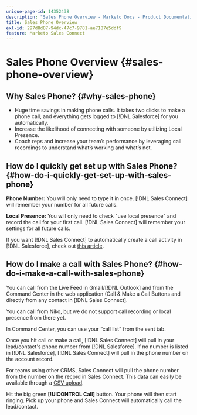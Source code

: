 ```yaml
---
unique-page-id: 14352438
description: "Sales Phone Overview - Marketo Docs - Product Documentation"
title: Sales Phone Overview
exl-id: 297d8d87-94dc-47c7-9781-ae7187e5ddf9
feature: Marketo Sales Connect
---
```

# Sales Phone Overview {#sales-phone-overview}

## Why Sales Phone? {#why-sales-phone}

* Huge time savings in making phone calls. It takes two clicks to make a phone call, and everything gets logged to [!DNL Salesforce] for you automatically.
* Increase the likelihood of connecting with someone by utilizing Local Presence.
* Coach reps and increase your team’s performance by leveraging call recordings to understand what’s working and what’s not.

## How do I quickly get set up with Sales Phone? {#how-do-i-quickly-get-set-up-with-sales-phone}

**Phone Number:** You will only need to type it in once. [!DNL Sales Connect] will remember your number for all future calls.

**Local Presence:** You will only need to check "use local presence" and record the call for your first call. [!DNL Sales Connect] will remember your settings for all future calls.

If you want [!DNL Sales Connect] to automatically create a call activity in [!DNL Salesforce], check out [this article](/help/marketo/product-docs/marketo-sales-connect/phone/calls-arent-logging-to-salesforce.md).

## How do I make a call with Sales Phone? {#how-do-i-make-a-call-with-sales-phone}

You can call from the Live Feed in Gmail/[!DNL Outlook] and from the Command Center in the web application (Call & Make a Call Buttons and directly from any contact in [!DNL Sales Connect].

You can call from Niko, but we do not support call recording or local presence from there yet.

In Command Center, you can use your “call list” from the sent tab.

Once you hit call or make a call, [!DNL Sales Connect] will pull in your lead/contact's phone number from [!DNL Salesforce]. If no number is listed in [!DNL Salesforce], [!DNL Sales Connect] will pull in the phone number on the account record.

For teams using other CRMS, Sales Connect will pull the phone number from the number on the record in Sales Connect. This data can easily be available through a [CSV upload](/help/marketo/product-docs/marketo-sales-connect/people/managing-contacts/import-contacts-via-csv.md).

Hit the big green **[!UICONTROL Call]** button. Your phone will then start ringing. Pick up your phone and Sales Connect will automatically call the lead/contact.
